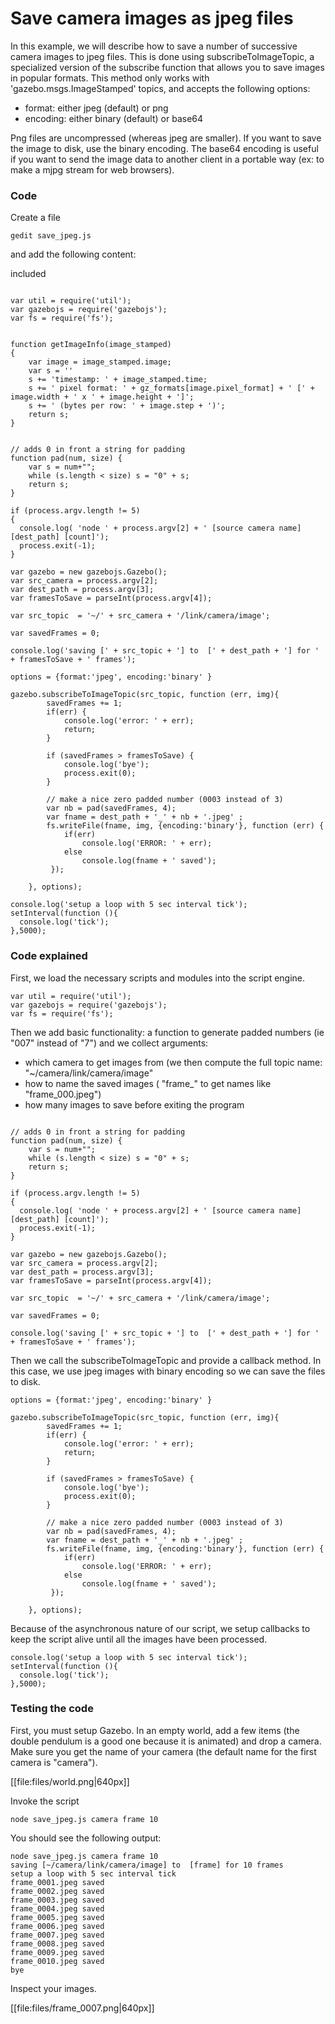 
# Save camera images as jpeg files

In this example, we will describe how to save a number of successive camera images to jpeg files. This is done using subscribeToImageTopic, a specialized version of the subscribe function that allows you to save images in popular formats.
This method only works with 'gazebo.msgs.ImageStamped' topics, and accepts the following options:
- format: either jpeg (default) or png
- encoding: either binary (default) or base64

Png files are uncompressed (whereas jpeg are smaller). If you want to save the image to disk, use the binary encoding. The base64 encoding is useful if you want to send the image data to another client in a portable way (ex: to make a mjpg stream for web browsers).

### Code

Create a file

    gedit save_jpeg.js

and add the following content:

<include src='http://bitbucket.org/osrf/gazebojs/src/4294c3d3a78ea3bf0154c24a812b45dc88dae904/examples/save_jpeg.js?at=default'>

included

~~~

var util = require('util');
var gazebojs = require('gazebojs');
var fs = require('fs');


function getImageInfo(image_stamped)
{
    var image = image_stamped.image;
    var s = ''
    s += 'timestamp: ' + image_stamped.time;
    s += ' pixel format: ' + gz_formats[image.pixel_format] + ' [' + image.width + ' x ' + image.height + ']';
    s += ' (bytes per row: ' + image.step + ')';
    return s;
}


// adds 0 in front a string for padding
function pad(num, size) {
    var s = num+"";
    while (s.length < size) s = "0" + s;
    return s;
}

if (process.argv.length != 5)
{
  console.log( 'node ' + process.argv[2] + ' [source camera name] [dest_path] [count]');
  process.exit(-1);
}

var gazebo = new gazebojs.Gazebo();
var src_camera = process.argv[2];
var dest_path = process.argv[3];
var framesToSave = parseInt(process.argv[4]);

var src_topic  = '~/' + src_camera + '/link/camera/image';

var savedFrames = 0;

console.log('saving [' + src_topic + '] to  [' + dest_path + '] for ' + framesToSave + ' frames');

options = {format:'jpeg', encoding:'binary' }

gazebo.subscribeToImageTopic(src_topic, function (err, img){
        savedFrames += 1;
        if(err) {
            console.log('error: ' + err);
            return;
        }

        if (savedFrames > framesToSave) {
            console.log('bye');
            process.exit(0);
        }

        // make a nice zero padded number (0003 instead of 3)
        var nb = pad(savedFrames, 4);
        var fname = dest_path + '_' + nb + '.jpeg' ;
        fs.writeFile(fname, img, {encoding:'binary'}, function (err) {
            if(err)
                console.log('ERROR: ' + err);
            else
                console.log(fname + ' saved');
         });

    }, options);

console.log('setup a loop with 5 sec interval tick');
setInterval(function (){
  console.log('tick');
},5000);

~~~


### Code explained


First, we load the necessary scripts and modules into the script engine.

~~~
var util = require('util');
var gazebojs = require('gazebojs');
var fs = require('fs');
~~~

Then we add basic functionality: a function to generate padded numbers (ie "007" instead of "7") and we collect arguments:
- which camera to get images from (we then compute the full topic name: "~/camera/link/camera/image"
- how to name the saved images ( "frame_" to get names like "frame_000.jpeg")
- how many images to save before exiting the program

~~~

// adds 0 in front a string for padding
function pad(num, size) {
    var s = num+"";
    while (s.length < size) s = "0" + s;
    return s;
}

if (process.argv.length != 5)
{
  console.log( 'node ' + process.argv[2] + ' [source camera name] [dest_path] [count]');
  process.exit(-1);
}

var gazebo = new gazebojs.Gazebo();
var src_camera = process.argv[2];
var dest_path = process.argv[3];
var framesToSave = parseInt(process.argv[4]);

var src_topic  = '~/' + src_camera + '/link/camera/image';

var savedFrames = 0;

console.log('saving [' + src_topic + '] to  [' + dest_path + '] for ' + framesToSave + ' frames');
~~~

Then we call the subscribeToImageTopic and provide a callback method. In this case, we use jpeg images with binary encoding so we can save the files to disk.

~~~
options = {format:'jpeg', encoding:'binary' }

gazebo.subscribeToImageTopic(src_topic, function (err, img){
        savedFrames += 1;
        if(err) {
            console.log('error: ' + err);
            return;
        }

        if (savedFrames > framesToSave) {
            console.log('bye');
            process.exit(0);
        }

        // make a nice zero padded number (0003 instead of 3)
        var nb = pad(savedFrames, 4);
        var fname = dest_path + '_' + nb + '.jpeg' ;
        fs.writeFile(fname, img, {encoding:'binary'}, function (err) {
            if(err)
                console.log('ERROR: ' + err);
            else
                console.log(fname + ' saved');
         });

    }, options);
~~~

Because of the asynchronous nature of our script, we setup callbacks to keep the script alive until all the images have been processed.

~~~
console.log('setup a loop with 5 sec interval tick');
setInterval(function (){
  console.log('tick');
},5000);

~~~~

### Testing the code

First, you must setup Gazebo. In an empty world, add a few items (the double pendulum is a good one because it is animated) and drop a camera. Make sure you get the name of your camera (the default name for the first camera is "camera").


[[file:files/world.png|640px]]


Invoke the script

    node save_jpeg.js camera frame 10
    
You should see the following output:

~~~
node save_jpeg.js camera frame 10
saving [~/camera/link/camera/image] to  [frame] for 10 frames
setup a loop with 5 sec interval tick
frame_0001.jpeg saved
frame_0002.jpeg saved
frame_0003.jpeg saved
frame_0004.jpeg saved
frame_0005.jpeg saved
frame_0006.jpeg saved
frame_0007.jpeg saved
frame_0008.jpeg saved
frame_0009.jpeg saved
frame_0010.jpeg saved
bye
~~~

Inspect your images.

[[file:files/frame_0007.png|640px]]
